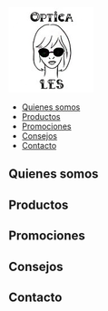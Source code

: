 <!DOCTYPE html>

<html>

<head>
 <meta charset="utf-8">
 <link href="estilos.css" rel="stylesheet" type="text/css">
 <title>Optica LES</title>
 <!--Fuente de google-->
 <link href="https://fonts.googleapis.com/css?family=Kranky&display=swap" rel="stylesheet">
</head>

<body>


<nav class="navPrincipal"> 
    <div class="cabecera">	 
        <img src="img/LOGO.png" alt="ir a la home">  			
    </div>
<ul> 
 <li>
   <a href="#secc1">Quienes somos</a>
 </li>
 <li>
  <a href="#secc2">Productos</a>
 </li>
 <li>
  <a href="#secc3">Promociones</a>
 </li>
 <li>
  <a href="#secc4">Consejos</a>
 </li>
 <li>
  <a href="#secc5">Contacto</a>
 </li>
</ul>
</nav>

<section id="secc1">
    <div>
    <h2>Quienes somos</h2>
    </div>  
</section>

<section id="secc2">
    <div>
    <h2>Productos</h2>
    </div>
</section>

<section id="secc3">
    <div>
    <h2>Promociones</h2>
    </div>
</section>

<section id="secc4">
    <div>
    <h2>Consejos</h2>
    </div>
</section>

<section id="secc5">
    <div>
    <h2>Contacto</h2>
    </div>
</section>



</body>

</html>
